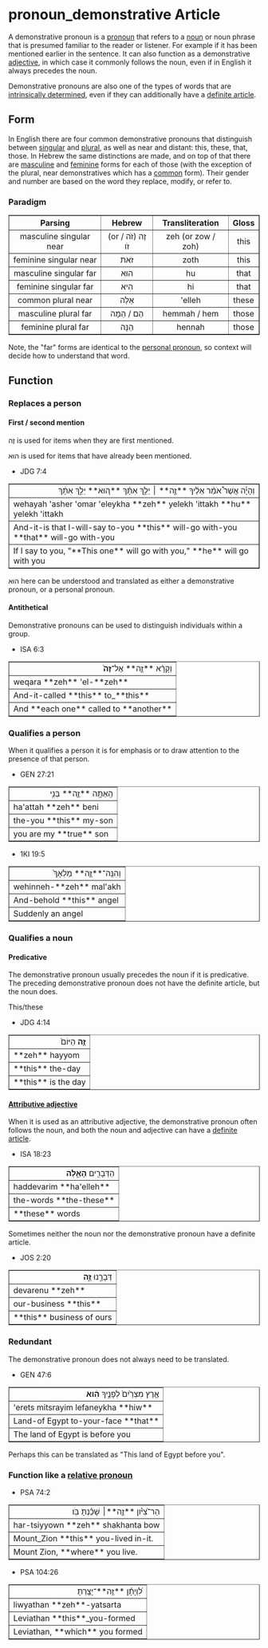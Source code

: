 # pronoun_demonstrative Article
A demonstrative pronoun is a [pronoun](https://git.door43.org/Door43/en-uhg/src/master/content/pronoun/02.md) that refers to a [noun](https://git.door43.org/Door43/en-uhg/src/master/content/noun/02.md) or noun phrase that is presumed familiar to the reader or listener. For example if it has been mentioned earlier in the sentence. It can also function as a demonstrative [adjective](https://git.door43.org/Door43/en-uhg/src/master/content/adjective/02.md), in which case it commonly follows the noun, even if in English it always precedes the noun.

Demonstrative pronouns are also one of the types of words that are [intrinsically determined](https://git.door43.org/Door43/en-uhg/src/master/content/state_determined/02.md#demonstrative-pronouns), even if they can additionally have a [definite article](https://git.door43.org/Door43/en-uhg/src/master/content/particle_definite_article/02.md).

## Form
In English there are four common demonstrative pronouns that distinguish between [singular](https://git.door43.org/Door43/en-uhg/src/master/content/number_singular/02.md) and [plural](https://git.door43.org/Door43/en-uhg/src/master/content/number_plural/02.md), as well as near and distant: this, these, that, those. In Hebrew the same distinctions are made, and on top of that there are [masculine](https://git.door43.org/Door43/en-uhg/src/master/content/gender_masculine/02.md) and [feminine](https://git.door43.org/Door43/en-uhg/src/master/content/gender_feminine/02.md) forms for each of those (with the exception of the plural, near demonstratives which has a [common](https://git.door43.org/Door43/en-uhg/src/master/content/gender_common/01.md) form).
Their gender and number are based on the word they replace, modify, or refer to.

### Paradigm

<table border="1" class="docutils">
<tr class="row-odd"><th>Parsing</th><th>Hebrew</th><th>Transliteration</th><th>Gloss</th>
</tr>
<tr class="row-odd" align="center"><td>masculine singular near</td><td>(or זֶה (זֹה / זֹו</td><td>zeh (or zow / zoh)</td><td>this</td>
</tr>
<tr class="row-even" align="center"><td>feminine singular near</td><td>זֹאת</td><td>zoth</td><td>this</td>
</tr>
<tr class="row-odd" align="center"><td>masculine singular far</td><td>הוּא</td><td>hu</td><td>that</td>
</tr>
<tr class="row-even" align="center"><td>feminine singular far</td><td>הִיא</td><td>hi</td><td>that</td>
</tr>
<tr class="row-odd" align="center"><td>common plural near</td><td>אֵלֶּה</td><td>'elleh</td><td>these</td>
</tr>
<tr class="row-even" align="center"><td>masculine plural far</td><td>הֵם / הֵמָּה</td><td>hemmah / hem</td><td>those</td>
</tr>
<tr class="row-odd" align="center"><td>feminine plural far</td><td>הֵנָּה</td><td>hennah</td><td>those</td>
</tr>
</tbody>
</table>

Note, the "far" forms are identical to the [personal pronoun](https://git.door43.org/Door43/en-uhg/src/master/content/pronoun_personal/02.md), so context will decide how to understand that word.

## Function

### Replaces a person

#### First / second mention
זֶה is used for items when they are first mentioned.

הוּא is used for items that have already been mentioned.

* JDG 7:4
<table border="1" class="docutils">
<colgroup>
<col width="100%" />
</colgroup>
<tbody valign="top">
<tr class="row-odd" align="right"><td>וְהָיָ֡ה אֲשֶׁר֩ אֹמַ֨ר אֵלֶ֜יךָ **זֶ֣ה** ׀ יֵלֵ֣ךְ אִתָּ֗ךְ **ה֚וּא** יֵלֵ֣ךְ אִתָּ֔ךְ</td>
</tr>
<tr class="row-even"><td>wehayah 'asher 'omar 'eleykha **zeh** yelekh 'ittakh **hu** yelekh 'ittakh</td>
</tr>
<tr class="row-odd"><td>And-it-is that I-will-say to-you **this** will-go with-you **that** will-go with-you</td>
</tr>
<tr class="row-even"><td>If I say to you, "**This one** will go with you," **he** will go with you</td>
</tr>
</tbody>
</table>
הוּא here can be understood and translated as either a demonstrative pronoun, or a personal pronoun.

#### Antithetical
Demonstrative pronouns can be used to distinguish individuals within a group.

* ISA 6:3
<table border="1" class="docutils">
<colgroup>
<col width="100%" />
</colgroup>
<tbody valign="top">
<tr class="row-odd" align="right"><td>וְקָרָ֨א **זֶ֤ה** אֶל־<b>זֶה֙</b></td>
</tr>
<tr class="row-even"><td>weqara **zeh** 'el-**zeh**</td>
</tr>
<tr class="row-odd"><td>And-it-called **this** to_**this**</td>
</tr>
<tr class="row-even"><td>And **each one** called to **another**</td>
</tr>
</tbody>
</table>

### Qualifies a person
When it qualifies a person it is for emphasis or to draw attention to the presence of that person.

* GEN 27:21
<table border="1" class="docutils">
<colgroup>
<col width="100%" />
</colgroup>
<tbody valign="top">
<tr class="row-odd" align="right"><td>הַֽאַתָּ֥ה **זֶ֛ה** בְּנִ֥י</td>
</tr>
<tr class="row-even"><td>ha'attah **zeh** beni</td>
</tr>
<tr class="row-odd"><td>the-you **this** my-son</td>
</tr>
<tr class="row-even"><td>you are my **true** son</td>
</tr>
</tbody>
</table>

* 1KI 19:5
<table border="1" class="docutils">
<colgroup>
<col width="100%" />
</colgroup>
<tbody valign="top">
<tr class="row-odd" align="right"><td>וְהִנֵּֽה־**זֶ֤ה** מַלְאָךְ֙</td>
</tr>
<tr class="row-even"><td>wehinneh-**zeh** mal'akh</td>
</tr>
<tr class="row-odd"><td>And-behold **this** angel</td>
</tr>
<tr class="row-even"><td>Suddenly an angel</td>
</tr>
</tbody>
</table>

### Qualifies a noun

#### Predicative
The demonstrative pronoun usually precedes the noun if it is predicative. The preceding demonstrative pronoun does not have the definite article, but the noun does. 
 
This/these
* JDG 4:14
<table border="1" class="docutils">
<colgroup>
<col width="100%" />
</colgroup>
<tbody valign="top">
<tr class="row-odd" align="right"><td><b>זֶ֤ה</b> הַיּוֹם֙</td>
</tr>
<tr class="row-even"><td>**zeh** hayyom</td>
</tr>
<tr class="row-odd"><td>**this** the-day</td>
</tr>
<tr class="row-even"><td>**this** is the day</td>
</tr>
</tbody>
</table>

#### [Attributive adjective](https://git.door43.org/Door43/en-uhg/src/master/content/adjective/02.md#attributive)
When it is used as an attributive adjective, the demonstrative pronoun often follows the noun, and both the noun and adjective can have a [definite article](https://git.door43.org/Door43/en-uhg/src/master/content/particle_definite_article/02.md).

* ISA 18:23
<table border="1" class="docutils">
<colgroup>
<col width="100%" />
</colgroup>
<tbody valign="top">
<tr class="row-odd" align="right"><td>הַדְּבָרִ֖ים <b>הָאֵ֑לֶּה</b></td>
</tr>
<tr class="row-even"><td>haddevarim **ha'elleh**</td>
</tr>
<tr class="row-odd"><td>the-words **the-these**</td>
</tr>
<tr class="row-even"><td>**these** words</td>
</tr>
</tbody>
</table>

Sometimes neither the noun nor the demonstrative pronoun have a definite article.

* JOS 2:20
<table border="1" class="docutils">
<colgroup>
<col width="100%" />
</colgroup>
<tbody valign="top">
<tr class="row-odd" align="right"><td>דְּבָרֵ֣נוּ <b>זֶ֑ה</b></td>
</tr>
<tr class="row-even"><td>devarenu **zeh**</td>
</tr>
<tr class="row-odd"><td>our-business **this**</td>
</tr>
<tr class="row-even"><td>**this** business of ours</td>
</tr>
</tbody>
</table>

### Redundant
The demonstrative pronoun does not always need to be translated.

* GEN 47:6
<table border="1" class="docutils">
<colgroup>
<col width="100%" />
</colgroup>
<tbody valign="top">
<tr class="row-odd" align="right"><td>אֶ֤רֶץ מִצְרַ֙יִם֙ לְפָנֶ֣יךָ <b>הִ֔וא</b></td>
</tr>
<tr class="row-even"><td>'erets mitsrayim lefaneykha **hiw**</td>
</tr>
<tr class="row-odd"><td>Land-of Egypt to-your-face **that**</td>
</tr>
<tr class="row-even"><td>The land of Egypt is before you</td>
</tr>
</tbody>
</table>
Perhaps this can be translated as "This land of Egypt before you".

### Function like a [relative pronoun](https://git.door43.org/Door43/en-uhg/src/master/content/pronoun_relative/02.md)

* PSA 74:2
<table border="1" class="docutils">
<colgroup>
<col width="100%" />
</colgroup>
<tbody valign="top">
<tr class="row-odd" align="right"><td>הַר־צִ֝יֹּ֗ון **זֶ֤ה**׀ שָׁכַ֬נְתָּ בֹּֽו׃</td>
</tr>
<tr class="row-even"><td>har-tsiyyown **zeh** shakhanta bow</td>
</tr>
<tr class="row-odd"><td>Mount_Zion **this** you-lived in-it.</td>
</tr>
<tr class="row-even"><td>Mount Zion, **where** you live.</td>
</tr>
</tbody>
</table>

* PSA 104:26
<table border="1" class="docutils">
<colgroup>
<col width="100%" />
</colgroup>
<tbody valign="top">
<tr class="row-odd" align="right"><td>לִ֝וְיָתָ֗ן **זֶֽה**־יָצַ֥רְתָּ</td>
</tr>
<tr class="row-even"><td>liwyathan **zeh**-yatsarta</td>
</tr>
<tr class="row-odd"><td>Leviathan **this**_you-formed</td>
</tr>
<tr class="row-even"><td>Leviathan, **which** you formed</td>
</tr>
</tbody>
</table>
